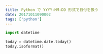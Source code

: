 ```yaml
---
title: Python で YYYY-MM-DD 形式で日付を扱う
date: 20171011090002
tags: ['python']
---
```


```python
import datetime

today = datetime.date.today()
today.isoformat()
```
